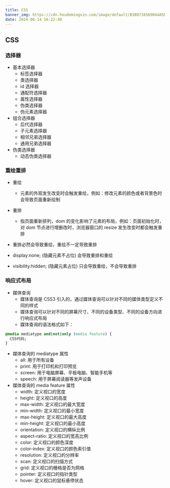 ```yaml
---
title: CSS
banner_img: https://cdn.houdemingxin.com/image/default/B380716569044A5DA885EAFA36EE4FAF-6-2.png
date: 2024-06-14 16:22:40
---
```


## CSS

### 选择器

- 基本选择器
  - 标签选择器
  - 类选择器
  - id 选择器
  - 通配符选择器
  - 属性选择器
  - 伪类选择器
  - 伪元素选择器
- 组合选择器
  - 后代选择器
  - 子元素选择器
  - 相邻兄弟选择器
  - 通用兄弟选择器
- 伪类选择器
  - 动态伪类选择器

### 重绘重排

- 重绘
  - 元素的外观发生改变时会触发重绘，例如：修改元素的颜色或者背景色时会导致页面重新绘制
- 重排
  - 指页面重新排列，dom 的变化影响了元素的布局，例如：页面初始化时，对 dom 节点进行增删改时，浏览器窗口的 resize 发生改变时都会触发重排
- 重排必然会导致重绘，重绘不一定导致重排

- display:none; (隐藏元素不占位) 会导致重排和重绘

- visibility:hidden; (隐藏元素占位) 只会导致重绘，不会导致重排

### 响应式布局

- 媒体查询
  - 媒体查询是 CSS3 引入的，通过媒体查询可以针对不同的媒体类型定义不同的样式
  - 媒体查询可以针对不同的屏幕尺寸、不同的设备类型、不同的设备方向进行响应式布局
  - 媒体查询的语法格式如下：

```css
@media mediatype and|not|only (media feature) {
  CSS代码;
}
```

- 媒体查询的 mediatype 属性
  - all: 用于所有设备
  - print: 用于打印机和打印预览
  - screen: 用于电脑屏幕、平板电脑、智能手机等
  - speech: 用于屏幕阅读器等发声设备
- 媒体查询的 media feature 属性
  - width: 定义视口的宽度
  - height: 定义视口的高度
  - max-width: 定义视口的最大宽度
  - min-width: 定义视口的最小宽度
  - max-height: 定义视口的最大高度
  - min-height: 定义视口的最小高度
  - orientation: 定义视口的横纵比例
  - aspect-ratio: 定义视口的宽高比例
  - color: 定义视口的颜色深度
  - color-index: 定义视口的颜色索引值
  - resolution: 定义视口的分辨率
  - scan: 定义视口的扫描方式
  - grid: 定义视口的栅格是否为网格
  - pointer: 定义视口的指针类型
  - hover: 定义视口的鼠标悬停状态
